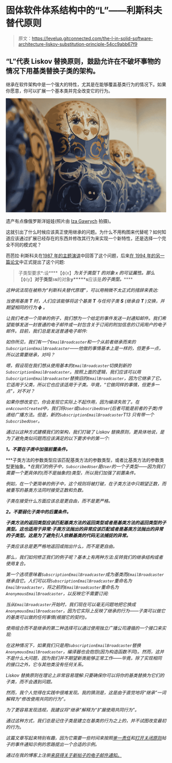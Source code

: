 # 固体软件体系结构中的“L”——利斯科夫替代原则

> 原文：<https://levelup.gitconnected.com/the-l-in-solid-software-architecture-liskov-substitution-principle-54cc9abb67f9>

## “L”代表 Liskov 替换原则，鼓励允许在不破坏事物的情况下用基类替换子类的架构。

继承在软件架构中是一个强大的特性，尤其是在能够覆盖基类行为的情况下。如果你愿意，你可以扩展一个基本类并完全改变它的行为。

![](img/a3b97135e1dfbcff6e123f12af9c9c50.png)

遗产有点像俄罗斯洋娃娃(照片由 [Iza Gawrych](https://unsplash.com/@ilmatar?utm_source=medium&utm_medium=referral) 拍摄)。

这就引出了什么时候应该真正使用继承的问题。为什么不用构图来代替呢？如何知道应该通过扩展已经存在的东西并修改其行为来实现一个新特性，还是选择一个完全不同的模式呢？

芭芭拉·利斯科夫在[1987 年的主题演讲](https://dl.acm.org/doi/10.1145/62139.62141)中回答了这个问题，后来[在 1994 年的另一篇论文](https://dl.acm.org/doi/10.1145/197320.197383)中正式提出了这个问题:

> 子类型要求*:设****【ϕ(x】****为关于类型* ***T*** *的对象* ***x*** *的可证属性。那么****【ϕ(y】****对于类型****s****s****的对象****y*****s****应该是***的子类型。*******

*这种说法现在被称为“利斯科夫替代原理”，可以用稍微不太正式的措辞来表达:*

*当使用基类 **T** 时，人们应该能够将这个基类 **T** 与任何子类 **S** (继承自 **T** )交换，并期望相同的行为 **ϕ** 。*

*让我们考虑一个简单的例子，我们想为一个给定的事件发送一封通知邮件。我们希望能够发送一封普通的电子邮件或一封包含关于订阅的附加信息的订阅用户的电子邮件。目前，我们总是发送普通电子邮件:*

*如你所见，我们有一个`EmailBroadcaster`和一个从前者继承而来的`SubscriptionEmailBroadcaster`——他做的事情基本上是一样的，但更多一点，所以这需要继承，对吗？*

*嗯，假设现在我们想从使用基本的`EmailBroadcaster`切换到新的`SubscriptionEmailBroadcaster`。按照上面的逻辑，我们应该可以用`SubscriptionEmailBroadcaster`替换旧的`EmailBroadcaster`，因为它继承了它。它适用于父类，所以它也应该适用于子类。毕竟，“它做同样的事情，但更多一点”，对不对？*

*如果你想改变它，你会发现它实际上不起作用，因为编译失败了。在`onAccountCreated`中，我们将`User`或`SubscribedUser`(后者可能是前者的子类)传递给广播方法。但是，新的`SubscriptionEmailBroadcaster`T13 只有带一个`SubscribedUser`。*

*通过以这种方式建模我们的架构，我们打破了 Liskov 替换原则，更具体地说，是为了避免类似问题而应该满足的以下要求中的第一个:*

***1。不要在子类中加强前置条件。***

***子类方法的参数类型应该匹配基类方法的参数类型，或者比基类方法的参数类型更抽象。**在我们的例子中，`SubscribedUser`是`User`的一个子类型——因为我们需要一个更具体的(而不是抽象的)类型，所以我们加强了前置条件。*

*例如，在一个更简单的例子中，这个规则将被打破，在子类方法中只期望正数，而被重写的基类方法同时接受正数和负数。*

*子类在接受什么方面应该总是更自由，而不是更严格。*

***2。不要弱化子类中的后置条件。***

***子类方法的返回类型应该匹配基类方法的返回类型或者是基类方法的返回类型的子类型。这也适用于异常:子类方法抛出的异常应该匹配或者是基类方法抛出的异常的子类型。这是为了避免引入依赖基类的代码无法捕捉的异常。***

*子类应该总是更严格地返回或抛出什么，而不是更自由。*

*那么，我们如何修正我们的例子呢？基本上有两种方法:反转我们的继承结构或者使用复合。*

*第一个选项意味着`SubscriptionEmailBroadcaster`成为基类而`EmailBroadcaster`继承自它。人们可以将`SubscriptionEmailBroadcaster`重命名为`EmailBroadcaster`，将之前的`EmailBroadcaster`重命名为`AnonymousEmailBroadcaster`，以反映它不需要订阅:*

*当从`EmailBroadcaster`开始时，我们现在可以毫无问题地把它换成`AnonymousEmailBroadcaster`，因为它实际上反映了继承的行为——子类可以做它的基类可以做的任何事情(根据它的契约)。*

*使用组合而不是继承的第二种选择可以通过使用独立广播公司遵循的一个接口来实现:*

*在这种情况下，如果我们只是用`SubscriptionEmailBroadcaster`替换`AnonymousEmailBroadcaster`，编译器也会抱怨(因为构造函数不同)。然而，这并不是什么大问题，因为我们并不期望新类能够正常工作——毕竟，除了实现相同的接口之外，它与其他类没有任何关系。*

*Liskov 替换原则在理论上非常容易理解:只要确保你可以将你的基类替换为它们的子类，而不会遇到问题。*

*然而，我个人觉得在实践中很难发现。我的猜测是，这是由于直觉地将“继承”一词解释为“修改使用共同的行为”。*

*为了更容易发现违规，我建议将“继承”解释为“扩展使用共同行为”。*

*通过这种方式，我们总是记住子类是建立在基类的行为之上的，并不试图改变最初的行为。*

*这篇文章写起来特别有趣，因为它需要一些时间来按照[单一责任](https://medium.com/@richartkeil/the-s-in-solid-5a6e0d778cbc)和[打开关闭原则](https://medium.com/@richartkeil/ccdb25bbecd2)帖子的事件通知示例的思路提出一个合适的示例。*

*通过在我的博客上注册[来获得关于新帖子的电子邮件通知。](http://blog.richartkeil.com)*